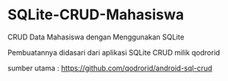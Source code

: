 # SQLite-CRUD-Mahasiswa
CRUD Data Mahasiswa dengan Menggunakan SQLite

Pembuatannya didasari dari aplikasi SQLite CRUD milik qodrorid

sumber utama : https://github.com/qodrorid/android-sql-crud
